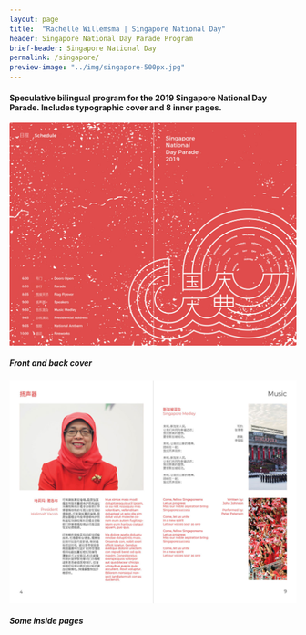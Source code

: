 ```yaml
---
layout: page
title:  "Rachelle Willemsma | Singapore National Day"
header: Singapore National Day Parade Program
brief-header: Singapore National Day
permalink: /singapore/
preview-image: "../img/singapore-500px.jpg"
---
```


#### Speculative bilingual program for the 2019 Singapore National Day Parade. Includes typographic cover and 8 inner pages.

![Singapore National Day Parade Cover](../img/singapore-cover.jpg)

##### Front and back cover

![Singapore National Day Parade Pages](../img/singapore-inside.jpg)

##### Some inside pages